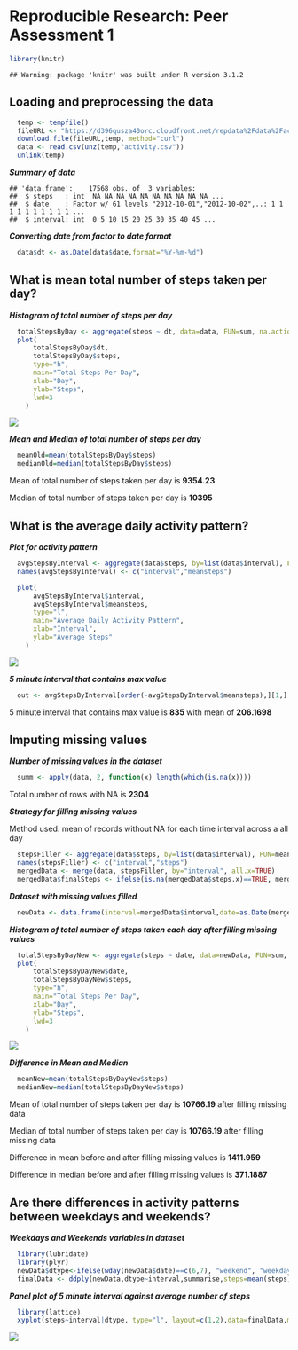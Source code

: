 # Reproducible Research: Peer Assessment 1


```r
library(knitr)
```

```
## Warning: package 'knitr' was built under R version 3.1.2
```



## Loading and preprocessing the data


```r
  temp <- tempfile()
  fileURL <- "https://d396qusza40orc.cloudfront.net/repdata%2Fdata%2Factivity.zip"
  download.file(fileURL,temp, method="curl")
  data <- read.csv(unz(temp,"activity.csv"))
  unlink(temp)
```

***Summary of data***


```
## 'data.frame':	17568 obs. of  3 variables:
##  $ steps   : int  NA NA NA NA NA NA NA NA NA NA ...
##  $ date    : Factor w/ 61 levels "2012-10-01","2012-10-02",..: 1 1 1 1 1 1 1 1 1 1 ...
##  $ interval: int  0 5 10 15 20 25 30 35 40 45 ...
```

***Converting date from factor to date format***


```r
  data$dt <- as.Date(data$date,format="%Y-%m-%d")
```

## What is mean total number of steps taken per day?

  ***Histogram of total number of steps per day***
  

```r
  totalStepsByDay <- aggregate(steps ~ dt, data=data, FUN=sum, na.action=na.pass, na.rm=TRUE)
  plot(
      totalStepsByDay$dt, 
      totalStepsByDay$steps, 
      type="h", 
      main="Total Steps Per Day", 
      xlab="Day", 
      ylab="Steps",
      lwd=3
    )
```

![](figures/unnamed-chunk-5-1.png) 

***Mean and Median of total number of steps per day***


```r
  meanOld=mean(totalStepsByDay$steps)
  medianOld=median(totalStepsByDay$steps)
```

Mean of total number of steps taken per day is **9354.23**

Median of total number of steps taken per day is **10395**

## What is the average daily activity pattern?

***Plot for activity pattern***


```r
  avgStepsByInterval <- aggregate(data$steps, by=list(data$interval), FUN=mean, na.action=na.pass, na.rm=TRUE)
  names(avgStepsByInterval) <- c("interval","meansteps")

  plot(
      avgStepsByInterval$interval, 
      avgStepsByInterval$meansteps, 
      type="l", 
      main="Average Daily Activity Pattern", 
      xlab="Interval", 
      ylab="Average Steps"
    )
```

![](figures/unnamed-chunk-7-1.png) 

***5 minute interval that contains max value***


```r
  out <- avgStepsByInterval[order(-avgStepsByInterval$meansteps),][1,]
```

5 minute interval that contains max value is **835** with mean of **206.1698**

## Imputing missing values

***Number of missing values in the dataset***


```r
  summ <- apply(data, 2, function(x) length(which(is.na(x))))
```

Total number of rows with NA is **2304**

***Strategy for filling missing values***

Method used: mean of records without NA for each time interval across a all day


```r
  stepsFiller <- aggregate(data$steps, by=list(data$interval), FUN=mean, na.action=na.omit, na.rm=TRUE)
  names(stepsFiller) <- c("interval","steps")
  mergedData <- merge(data, stepsFiller, by="interval", all.x=TRUE)
  mergedData$finalSteps <- ifelse(is.na(mergedData$steps.x)==TRUE, mergedData$steps.y, mergedData$steps.x)
```

***Dataset with missing values filled***


```r
  newData <- data.frame(interval=mergedData$interval,date=as.Date(mergedData$date,format="%Y-%m-%d"),steps=mergedData$finalSteps)
```

***Histogram of total number of steps taken each day after filling missing values***


```r
  totalStepsByDayNew <- aggregate(steps ~ date, data=newData, FUN=sum, na.action=na.pass, na.rm=TRUE)
  plot(
      totalStepsByDayNew$date, 
      totalStepsByDayNew$steps, 
      type="h", 
      main="Total Steps Per Day", 
      xlab="Day", 
      ylab="Steps",
      lwd=3
    )
```

![](figures/unnamed-chunk-12-1.png) 

***Difference in Mean and Median***


```r
  meanNew=mean(totalStepsByDayNew$steps)
  medianNew=median(totalStepsByDayNew$steps)
```

Mean of total number of steps taken per day is **10766.19** after filling missing data

Median of total number of steps taken per day is **10766.19** after filling missing data

Difference in mean before and after filling missing values is **1411.959**

Difference in median before and after filling missing values is **371.1887**

## Are there differences in activity patterns between weekdays and weekends?

***Weekdays and Weekends variables in dataset***


```r
  library(lubridate)
  library(plyr)
  newData$dtype<-ifelse(wday(newData$date)==c(6,7), "weekend", "weekday")
  finalData <- ddply(newData,dtype~interval,summarise,steps=mean(steps))
```

***Panel plot of 5 minute interval against average number of steps***


```r
  library(lattice)
  xyplot(steps~interval|dtype, type="l", layout=c(1,2),data=finalData,main="Steps by Interval Weekday vs Weenend")
```

![](figures/unnamed-chunk-15-1.png) 

 
